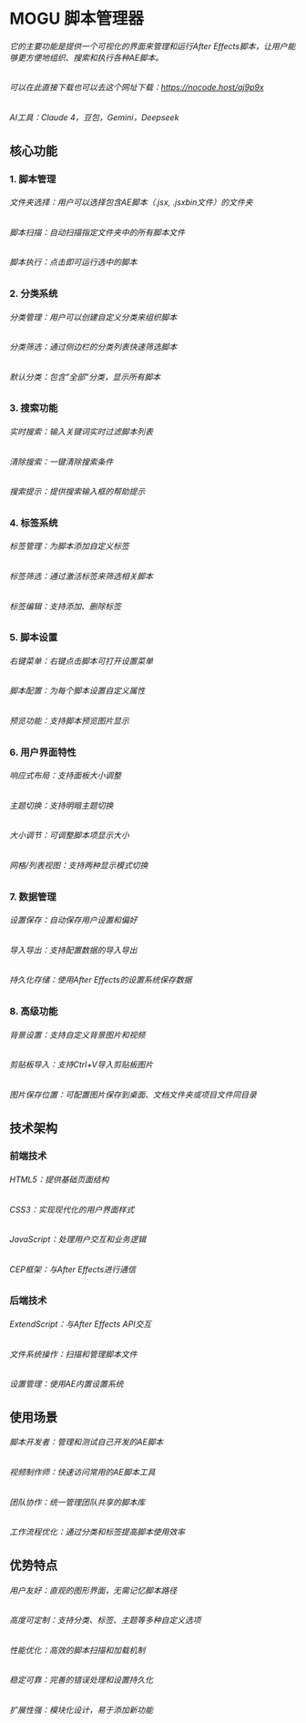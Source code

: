 # MOGU 脚本管理器
###### 它的主要功能是提供一个可视化的界面来管理和运行After Effects脚本，让用户能够更方便地组织、搜索和执行各种AE脚本。
###### 可以在此直接下载也可以去这个网址下载：https://nocode.host/aj9p9x
###### AI工具：Claude 4，豆包，Gemini，Deepseek
## 核心功能
### 1. 脚本管理
###### 文件夹选择：用户可以选择包含AE脚本（.jsx, .jsxbin文件）的文件夹
###### 脚本扫描：自动扫描指定文件夹中的所有脚本文件
###### 脚本执行：点击即可运行选中的脚本
### 2. 分类系统
###### 分类管理：用户可以创建自定义分类来组织脚本
###### 分类筛选：通过侧边栏的分类列表快速筛选脚本
###### 默认分类：包含"全部"分类，显示所有脚本
### 3. 搜索功能
###### 实时搜索：输入关键词实时过滤脚本列表
###### 清除搜索：一键清除搜索条件
###### 搜索提示：提供搜索输入框的帮助提示
### 4. 标签系统
###### 标签管理：为脚本添加自定义标签
###### 标签筛选：通过激活标签来筛选相关脚本
###### 标签编辑：支持添加、删除标签
### 5. 脚本设置
###### 右键菜单：右键点击脚本可打开设置菜单
###### 脚本配置：为每个脚本设置自定义属性
###### 预览功能：支持脚本预览图片显示
### 6. 用户界面特性
###### 响应式布局：支持面板大小调整
###### 主题切换：支持明暗主题切换
###### 大小调节：可调整脚本项显示大小
###### 网格/列表视图：支持两种显示模式切换
### 7. 数据管理
###### 设置保存：自动保存用户设置和偏好
###### 导入导出：支持配置数据的导入导出
###### 持久化存储：使用After Effects的设置系统保存数据
### 8. 高级功能
###### 背景设置：支持自定义背景图片和视频
###### 剪贴板导入：支持Ctrl+V导入剪贴板图片
###### 图片保存位置：可配置图片保存到桌面、文档文件夹或项目文件同目录
## 技术架构
### 前端技术
###### HTML5：提供基础页面结构
###### CSS3：实现现代化的用户界面样式
###### JavaScript：处理用户交互和业务逻辑
###### CEP框架：与After Effects进行通信
### 后端技术
###### ExtendScript：与After Effects API交互
###### 文件系统操作：扫描和管理脚本文件
###### 设置管理：使用AE内置设置系统

## 使用场景
###### 脚本开发者：管理和测试自己开发的AE脚本
###### 视频制作师：快速访问常用的AE脚本工具
###### 团队协作：统一管理团队共享的脚本库
###### 工作流程优化：通过分类和标签提高脚本使用效率
## 优势特点
###### 用户友好：直观的图形界面，无需记忆脚本路径
###### 高度可定制：支持分类、标签、主题等多种自定义选项
###### 性能优化：高效的脚本扫描和加载机制
###### 稳定可靠：完善的错误处理和设置持久化
###### 扩展性强：模块化设计，易于添加新功能
